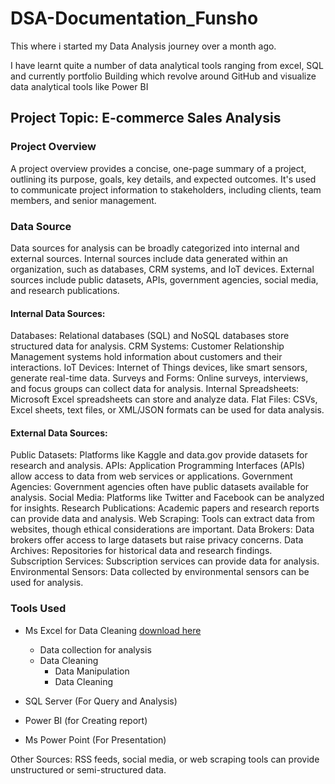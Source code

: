 # DSA-Documentation_Funsho
This where i started my Data Analysis journey over a month ago. 

I have learnt quite a number of data analytical tools ranging from excel, 
SQL and currently portfolio Building which revolve around GitHub and visualize data analytical tools like Power BI

## Project Topic: E-commerce Sales Analysis
### Project Overview
A project overview provides a concise, one-page summary of a project, outlining its purpose, goals, key details, and expected outcomes. It's used to communicate project information to stakeholders, including clients, team members, and senior management. 

### Data Source

Data sources for analysis can be broadly categorized into internal and external sources. Internal sources include data generated within an organization, such as databases, CRM systems, and IoT devices. External sources include public datasets, APIs, government agencies, social media, and research publications. 

#### Internal Data Sources:
Databases: Relational databases (SQL) and NoSQL databases store structured data for analysis. 
CRM Systems: Customer Relationship Management systems hold information about customers and their interactions. 
IoT Devices: Internet of Things devices, like smart sensors, generate real-time data. 
Surveys and Forms: Online surveys, interviews, and focus groups can collect data for analysis. 
Internal Spreadsheets: Microsoft Excel spreadsheets can store and analyze data. 
Flat Files: CSVs, Excel sheets, text files, or XML/JSON formats can be used for data analysis.

#### External Data Sources:
Public Datasets: Platforms like Kaggle and data.gov provide datasets for research and analysis. 
APIs: Application Programming Interfaces (APIs) allow access to data from web services or applications. 
Government Agencies: Government agencies often have public datasets available for analysis. 
Social Media: Platforms like Twitter and Facebook can be analyzed for insights. 
Research Publications: Academic papers and research reports can provide data and analysis. 
Web Scraping: Tools can extract data from websites, though ethical considerations are important. 
Data Brokers: Data brokers offer access to large datasets but raise privacy concerns. 
Data Archives: Repositories for historical data and research findings. 
Subscription Services: Subscription services can provide data for analysis. 
Environmental Sensors: Data collected by environmental sensors can be used for analysis. 

### Tools Used
- Ms Excel for Data Cleaning [download here](http://wwww.microsoft.com)
    - Data collection for analysis
    - Data Cleaning
        - Data Manipulation
        - Data Cleaning
          
- SQL Server (For Query and Analysis)
- Power BI (for Creating report)
- Ms Power Point (For Presentation)

Other Sources: RSS feeds, social media, or web scraping tools can provide unstructured or semi-structured data. 
